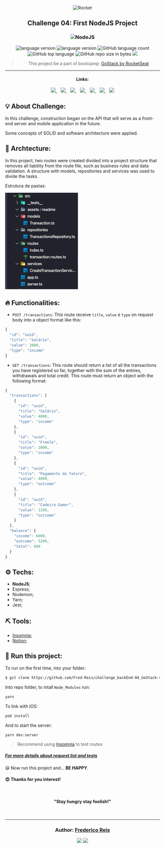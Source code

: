 <div align="center">
  <img alt="Rocket"
    src="https://hotmart.s3.amazonaws.com/product_contents/0569fee6-8c8f-4dee-a46d-80102ced177a/Header_Product_1920x450.jpg"
  />

</div>

<h2 align="center">
   Challenge 04: First NodeJS Project
</h2>

<h3 align="center">
  <img alt="NodeJS"
    src="https://arrayoutofindex.files.wordpress.com/2017/06/node.png" width="180px"/>
</h3>

<!-- <table align="center">
  <tr >
    <td>
      <img width="77px" alt="Sass logo" src="https://rawgit.com/sass/node-sass/master/media/logo.svg" />&nbsp;&nbsp;&nbsp;&nbsp;&nbsp;&nbsp;&nbsp;&nbsp;&nbsp;&nbsp;&nbsp;&nbsp;
    </td>
    <td valign="center" >
      <span>Texte</span>
    </td>
  </tr>
</table> -->

<p align="center">

  <img alt="language version" src="https://img.shields.io/badge/Node-v_12.13.1-339933?logo=node.js">

  <img alt="language version" src="https://img.shields.io/badge/Yarn-v_1.22.4-2C8EBB?logo=Yarn">

  <img alt="GitHub language count" src="https://img.shields.io/github/languages/count/Fred-Reis/challenge_backEnd-04_GoStack-v2">

  <img alt="GitHub top language" src="https://img.shields.io/github/languages/top/Fred-Reis/challenge_backEnd-04_GoStack-v2">

  <img alt="GitHub repo size in bytes" src="https://img.shields.io/github/repo-size/Fred-Reis/challenge_backEnd-04_GoStack-v2">

  <a href="https://www.codacy.com/manual/Fred-Reis/challenge_backEnd-04_GoStack-v2?utm_source=github.com&amp;utm_medium=referral&amp;utm_content=Fred-Reis/challenge_backEnd-04_GoStack-v2&amp;utm_campaign=Badge_Grade">
    <img src="https://api.codacy.com/project/badge/Grade/3187a10038db4dd2bfc2b746d37ab925"/></a>

  <!-- <a href="https://app.netlify.com/sites/affectionate-mahavira-913f7b/deploys">
    <img src="https://api.netlify.com/api/v1/badges/0abef9c1-d6d2-4af3-a5e1-b24332614634/deploy-status"/></a> -->

</p>

<blockquote align="center">
  This project be a part of bootcamp:
    <a href="https://rocketseat.com.br/gostack">
      GoStack by RocketSeat
    </a>
</blockquote>

<hr/>

<h4 align="center">Links:</h4>

<p align="center">

  <a href="#-about-challenge">
    <img src="https://img.shields.io/badge/About_Challenge-a5a5a5"/>
  </a>&nbsp;&nbsp;
  <a href="#-archtecture">
    <img src="https://img.shields.io/badge/Archtecture-a5a5a5"/>
  </a>&nbsp;&nbsp;
  <a href="#-functionalities">
    <img src="https://img.shields.io/badge/Functionalities-a5a5a5"/>
  </a>&nbsp;&nbsp;
  <a href="-techs">
    <img src="https://img.shields.io/badge/Techs-a5a5a5"/>
  </a>&nbsp;&nbsp;
  <a href="#-tools">
    <img src="https://img.shields.io/badge/Tools-a5a5a5"/>
  </a>&nbsp;&nbsp;
  <a href="#-run-this-project">
    <img src="https://img.shields.io/badge/Run_this_project-a5a5a5"/>
  </a>&nbsp;&nbsp;
  <a href="#author-frederico-reis">
    <img src="https://img.shields.io/badge/Author-a5a5a5"/>
  </a>

</p>

## 💡 About Challenge:

In this challenge, construction began on the API that will serve as a front-end server and mobile application in the future.

Some concepts of SOLID and software architecture were applied.

## 📐 Archtecture:

In this project, two routes were created divided into a project structure that
removes all liability from the route file, such as business rules and data validation. A structure with models, repositories and services was used to divide the tasks.

Estrutura de pastas:

![estrutura](src/assets/readme/estrutura.png)

## 🔥 Functionalities:

- `POST /transactions`: This route receive `title`, `value` e `type` on request body into a object format like this:

```js
{
  "id": "uuid",
  "title": "Salário",
  "value": 3000,
  "type": "income"
}
```

- `GET /transactions`: This route should return a list of all the transactions you have registered so far, together with the sum of the entries, withdrawals and total credit. This route must return an object with the following format:

```js
{
  "transactions": [
    {
      "id": "uuid",
      "title": "Salário",
      "value": 4000,
      "type": "income"
    },
    {
      "id": "uuid",
      "title": "Freela",
      "value": 2000,
      "type": "income"
    },
    {
      "id": "uuid",
      "title": "Pagamento da fatura",
      "value": 4000,
      "type": "outcome"
    },
    {
      "id": "uuid",
      "title": "Cadeira Gamer",
      "value": 1200,
      "type": "outcome"
    }
  ],
  "balance": {
    "income": 6000,
    "outcome": 5200,
    "total": 800
  }
}
```

## ⚙️ Techs:

- **NodeJS**;
- Express;
- Nodemon;
- Yarn;
- Jest;

## ⛏ Tools:

- [Insomnia](https://insomnia.rest/download/);
- [Notion](https://www.notion.so/?utm_source=google&utm_campaign=brand_alpha&utm_content=row&utm_term=notion&gclid=CjwKCAjw1cX0BRBmEiwAy9tKHs5ggnFG4dmfW38kOuGDTQS1-YjRGg01PuIriv8ftUuAUzeoU7QFFxoCAkIQAvD_BwE);

## 🏁 Run this project:

To run on the first time,
into your folder:

```bash
$ git clone https://github.com/Fred-Reis/challenge_backEnd-04_GoStack-v2
```

Into repo folder, to intall `Node_Modules` run:

```bash
yarn
```

To link with IOS:

```bash
pod install
```

And to start the server:

```bash
yarn dev:server
```

> Recommend using [Insomnia](https://insomnia.rest/download/) to test routes

##### [For more details about request list and tests](https://github.com/Rocketseat/bootcamp-gostack-desafios/tree/master/desafio-fundamentos-nodejs)

😃 Now run this project and...
**BE HAPPY**.

<h4>
  😍 Thanks for you interest!
</h4>

<br/>

<h4 align="center">
  "Stay hungry stay foolish!"
</h4>

<br/>

---

<h3 align="center">
Author: <a alt="Fred-Reis" href="https://github.com/Fred-Reis">Frederico Reis</a>
</h3>

<p align="center">

  <a alt="Frederico Reis" href="https://www.linkedin.com/in/frederico-reis-dev/">
    <img src="https://img.shields.io/badge/LinkedIn-Frederico_Reis-0077B5?logo=linkedin"/></a>
  <a alt="Frederico Reis" href="https://github.com/Fred-Reis ">
  <img src="https://img.shields.io/badge/Fred_Reis-GitHub-000?logo=github"/></a>

</p>
